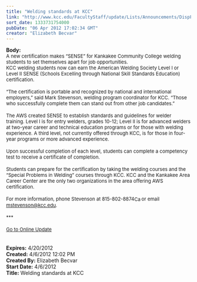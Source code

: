 ```yaml
---
title: "Welding standards at KCC"
link: "http://www.kcc.edu/FacultyStaff/update/Lists/Announcements/DispForm.aspx?ID=662"
sort_date: 1333731754000
pubDate: "06 Apr 2012 17:02:34 GMT"
creator: "Elizabeth Becvar"
---
```


<div><b>Body:</b> <div class="ExternalClass07BED011F54246E5B99E9B2D980E09BE"><div><font size="2">A new certification makes “SENSE” for Kankakee Community College welding students to set themselves apart for job opportunities.  <br /></font></div>
<div><font size="2">KCC welding students now can earn the American Welding Society Level I or Level II SENSE (Schools Excelling through National Skill Standards Education) certification. </font></div>
<div><br /><font size="2">“The certification is portable and recognized by national and international employers,” said Mark Stevenson, welding program coordinator for KCC. “Those who successfully complete them can stand out from other job candidates.”</font></div>
<div><br /><font size="2">The AWS created SENSE to establish standards and guidelines for welder training. Level I is for entry welders, grades 10-12; Level II is for advanced welders at two-year career and technical education programs or for those with welding experience. A third level, not currently offered through KCC, is for those in four-year programs or more advanced experience. </font></div>
<div><br /><font size="2">Upon successful completion of each level, students can complete a competency test to receive a certificate of completion.</font></div>
<div><br /><font size="2">Students can prepare for the certification by taking the welding courses and the “Special Problems in Welding” courses through KCC. KCC and the Kankakee Area Career Center are the only two organizations in the area offering AWS certification.</font></div>
<div><br /><font size="2">For more information, phone Stevenson at </font><span style="white-space:nowrap" class="baec5a81-e4d6-4674-97f3-e9220f0136c1"><font size="2">815-802-8874</font><a style="border-bottom:medium none;position:static !important;border-left:medium none;margin:0px;width:16px;bottom:0px;display:inline;white-space:nowrap;float:none;height:16px;vertical-align:middle;overflow:hidden;border-top:medium none;top:0px;cursor:hand;right:0px;border-right:medium none;left:0px" title="Call: 815-802-8874" href="#"><font size="2"><img style="border-bottom:medium none;position:static !important;border-left:medium none;margin:0px;width:16px;bottom:0px;display:inline;white-space:nowrap;float:none;height:16px;vertical-align:middle;overflow:hidden;border-top:medium none;top:0px;cursor:hand;right:0px;border-right:medium none;left:0px" title="Call: 815-802-8874" /></font></a></span><font size="2"> or email </font><a href="mailto:mstevenson@kcc.edu"><font size="2">mstevenson@kcc.edu</font></a><font size="2">.</font></div>
<div><font size="2"></font> </div>
<div><font size="2">***</font></div>
<div><font size="2"></font> </div>
<div><a href="/FacultyStaff/update/Pages/dailyupdate.aspx"><font size="2">Go to Online Update</font></a></div>
<div><br /> </div></div></div>
<div><b>Expires:</b> 4/20/2012</div>
<div><b>Created:</b> 4/6/2012 12:02 PM</div>
<div><b>Created By:</b> Elizabeth Becvar</div>
<div><b>Start Date:</b> 4/6/2012</div>
<div><b>Title:</b> Welding standards at KCC</div>

